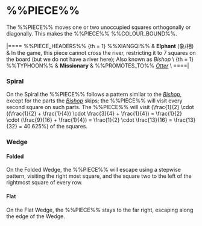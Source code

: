 # %%PIECE%%

The %%PIECE%% moves one or two unoccupied squares orthogonally
or diagonally. This makes the %%PIECE%% %%COLOUR_BOUND%%.

|====
%%PIECE_HEADERS%%
{th = 1} %%XIANGQI%%
       & **Elphant** (&#x8C61;/&#x76F8;)
       & In the game, this piece cannot cross the river, restricting
         it to 7 squares on the board (but we do not have a river here);
         Also known as *Bishop* \\
{th = 1} %%TYPHOON%%
       & **Missionary**
       & %%PROMOTES_TO%% [*Otter*](otter.html) \\
====|

### Spiral

On the Spiral the %%PIECE%% follows a pattern similar to the
[*Bishop*](bishop.html), except for the parts the [*Bishop*](bishop.html)
skips; the %%PIECE%% will visit every second square on such parts.
The %%PIECE%% will visit
\(\frac{1}{2} \cdot
((\frac{1}{2} + \frac{1}{4}) \cdot \frac{3}{4} + \frac{1}{4}) =
  \frac{1}{2} \cdot (\frac{9}{16} + \frac{1}{4}) =
  \frac{1}{2} \cdot \frac{13}{16} = \frac{13}{32} = 40.625\%\)
of the squares.

### Wedge

#### Folded

On the Folded Wedge, the %%PIECE%% will escape using a stepwise pattern, 
visiting the right most square, and the square two to the left of the
rightmost square of every row.

#### Flat

On the Flat Wedge, the %%PIECE%% stays to the far right, escaping
along the edge of the Wedge.
